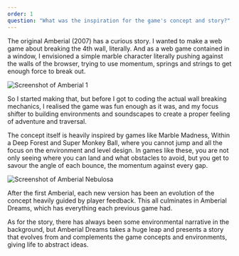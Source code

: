 ```yaml
---
order: 1
question: "What was the inspiration for the game's concept and story?"
---
```


The original Amberial (2007) has a curious story.
I wanted to make a web game about breaking the 4th wall, literally.
And as a web game contained in a window, I envisioned a simple marble character literally
pushing against the walls of the browser,
trying to use momentum, springs and strings to get enough force to break out.

![Screenshot of Amberial 1](./images/amberial_2007.webp)

So I started making that, but before I got to coding the actual wall breaking mechanics, I
    realised the game was fun enough as it was, and my focus shifter to building environments
    and soundscapes to create a proper feeling of adventure and traversal.

The concept itself is heavily inspired by games like Marble Madness, Within a Deep Forest and
    Super Monkey Ball, where you cannot jump and all the focus on the environment and level
    design. In games like these, you are not only seeing where you can land and what obstacles
    to avoid, but you get to savour the angle of each bounce, the momentum against every gap.

![Screenshot of Amberial Nebulosa](./images/nebulosa.png)

After the first Amberial, each new version has been an evolution of the concept heavily
    guided by player feedback. This all culminates in Amberial Dreams, which has everything each
    previous game had.

As for the story, there has always been some environmental narrative in the background, but
    Amberial Dreams takes a huge leap and presents a story that evolves from and complements the
    game concepts and environments, giving life to abstract ideas.